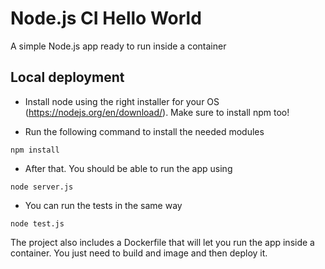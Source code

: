 # Node.js CI Hello World

A simple Node.js app ready to run inside a container

## Local deployment

- Install node using the right installer for your OS (https://nodejs.org/en/download/). Make sure to install npm too!

- Run the following command to install the needed modules

```
npm install
```

- After that. You should be able to run the app using 

```
node server.js
```

- You can run the tests in the same way

```
node test.js
```

The project also includes a Dockerfile that will let you run the app inside a container. You just need to build 
and image and then deploy it.